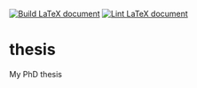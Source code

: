 [![Build LaTeX document](https://github.com/schneiderfelipe/thesis/actions/workflows/deploy.yml/badge.svg)](https://github.com/schneiderfelipe/thesis/actions/workflows/deploy.yml)
[![Lint LaTeX document](https://github.com/schneiderfelipe/thesis/actions/workflows/lint.yml/badge.svg)](https://github.com/schneiderfelipe/thesis/actions/workflows/lint.yml)

# thesis

My PhD thesis
